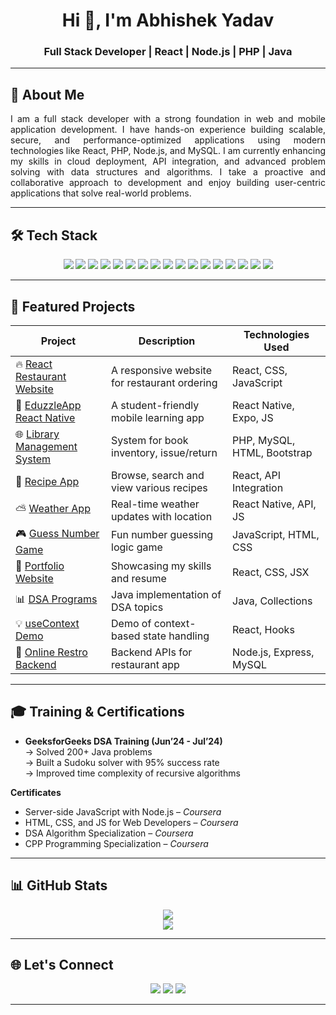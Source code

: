 <h1 align="center">Hi 👋, I'm Abhishek Yadav</h1>
<h3 align="center">Full Stack Developer | React | Node.js | PHP | Java</h3>

---

## 🌟 About Me

<p align="justify">
I am a full stack developer with a strong foundation in web and mobile application development. I have hands-on experience building scalable, secure, and performance-optimized applications using modern technologies like React, PHP, Node.js, and MySQL. I am currently enhancing my skills in cloud deployment, API integration, and advanced problem solving with data structures and algorithms. I take a proactive and collaborative approach to development and enjoy building user-centric applications that solve real-world problems.
</p>



---

## 🛠️ Tech Stack

<p align="center">
  <img src="https://img.shields.io/badge/Java-ED8B00?style=for-the-badge&logo=java&logoColor=white"/>
  <img src="https://img.shields.io/badge/C++-00599C?style=for-the-badge&logo=c%2B%2B&logoColor=white"/>
  <img src="https://img.shields.io/badge/PHP-777BB4?style=for-the-badge&logo=php&logoColor=white"/>
  <img src="https://img.shields.io/badge/JavaScript-F7DF1E?style=for-the-badge&logo=javascript&logoColor=black"/>
  <img src="https://img.shields.io/badge/HTML5-E34F26?style=for-the-badge&logo=html5&logoColor=white"/>
  <img src="https://img.shields.io/badge/CSS3-1572B6?style=for-the-badge&logo=css3&logoColor=white"/>
  <img src="https://img.shields.io/badge/Bootstrap-563D7C?style=for-the-badge&logo=bootstrap&logoColor=white"/>
  <img src="https://img.shields.io/badge/jQuery-0769AD?style=for-the-badge&logo=jquery&logoColor=white"/>
  <img src="https://img.shields.io/badge/React-20232A?style=for-the-badge&logo=react&logoColor=61DAFB"/>
  <img src="https://img.shields.io/badge/React_Native-20232A?style=for-the-badge&logo=react&logoColor=61DAFB"/>
  <img src="https://img.shields.io/badge/Laravel-FF2D20?style=for-the-badge&logo=laravel&logoColor=white"/>
  <img src="https://img.shields.io/badge/Node.js-339933?style=for-the-badge&logo=nodedotjs&logoColor=white"/>
  <img src="https://img.shields.io/badge/MySQL-4479A1?style=for-the-badge&logo=mysql&logoColor=white"/>
  <img src="https://img.shields.io/badge/MongoDB-4EA94B?style=for-the-badge&logo=mongodb&logoColor=white"/>
  <img src="https://img.shields.io/badge/phpMyAdmin-F5B400?style=for-the-badge&logo=phpmyadmin&logoColor=black"/>
  <img src="https://img.shields.io/badge/Git-F05032?style=for-the-badge&logo=git&logoColor=white"/>
  <img src="https://img.shields.io/badge/GitHub-000?style=for-the-badge&logo=github&logoColor=white"/>
</p>

---

## 🚀 Featured Projects

| Project | Description | Technologies Used |
|--------|-------------|-------------------|
| 🔥 [React Restaurant Website](https://github.com/abhishek2408/React-Restaurant-Website) | A responsive website for restaurant ordering | React, CSS, JavaScript |
| 📱 [EduzzleApp React Native](https://github.com/abhishek2408/EduzzleApp-React-Native) | A student-friendly mobile learning app | React Native, Expo, JS |
| 🌐 [Library Management System](https://github.com/abhishek2408/Library-management-system) | System for book inventory, issue/return | PHP, MySQL, HTML, Bootstrap |
| 🍲 [Recipe App](https://github.com/abhishek2408/RecipeApp) | Browse, search and view various recipes | React, API Integration |
| ⛅ [Weather App](https://github.com/abhishek2408/WeatherApp-ReactNative) | Real-time weather updates with location | React Native, API, JS |
| 🎮 [Guess Number Game](https://github.com/abhishek2408/Guess-Number-Game) | Fun number guessing logic game | JavaScript, HTML, CSS |
| 💼 [Portfolio Website](https://github.com/abhishek2408/myportfolio) | Showcasing my skills and resume | React, CSS, JSX |
| 📊 [DSA Programs](https://github.com/abhishek2408/Data-Structure-Programs) | Java implementation of DSA topics | Java, Collections |
| 💡 [useContext Demo](https://github.com/abhishek2408/useContext) | Demo of context-based state handling | React, Hooks |
| 🧾 [Online Restro Backend](https://github.com/abhishek2408/React-Online-restro-backend) | Backend APIs for restaurant app | Node.js, Express, MySQL |

---

## 🎓 Training & Certifications

- **GeeksforGeeks DSA Training (Jun’24 - Jul’24)**  
  → Solved 200+ Java problems  
  → Built a Sudoku solver with 95% success rate  
  → Improved time complexity of recursive algorithms

**Certificates**
- Server-side JavaScript with Node.js – *Coursera*
- HTML, CSS, and JS for Web Developers – *Coursera*
- DSA Algorithm Specialization – *Coursera*
- CPP Programming Specialization – *Coursera*

---

## 📊 GitHub Stats

<p align="center">
  <img src="https://github-readme-stats.vercel.app/api?username=abhishek2408&show_icons=true&theme=react&hide_border=true" />
  <br/>
  <img src="https://github-readme-streak-stats.herokuapp.com?user=abhishek2408&theme=react&hide_border=true" />
</p>

---

## 🌐 Let's Connect

<p align="center">
  <a href="mailto:abhishekydv2408@gmail.com"><img src="https://img.shields.io/badge/Gmail-Email-red?style=for-the-badge&logo=gmail&logoColor=white" /></a>
  <a href="https://linkedin.com/in/abhishek-yadav2408"><img src="https://img.shields.io/badge/LinkedIn-Profile-blue?style=for-the-badge&logo=linkedin" /></a>
  <a href="https://github.com/abhishek2408"><img src="https://img.shields.io/badge/GitHub-abhishek2408-black?style=for-the-badge&logo=github" /></a>
</p>

---

<!-- Designed by ChatGPT for Abhishek Yadav -->
